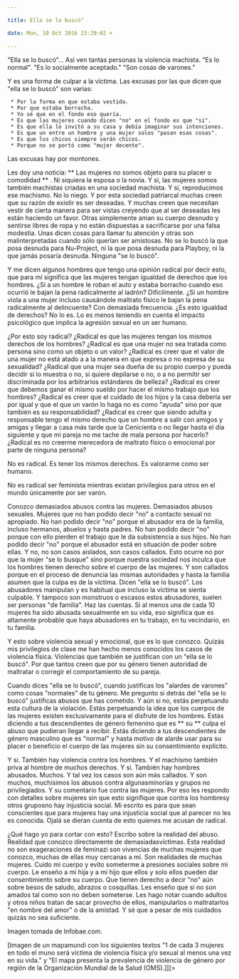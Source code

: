 ```yaml
---

title: Ella se lo buscó"

date: Mon, 10 Oct 2016 23:29:02 +
 
---
```


<p>"Ella se lo buscó"...
Así ven tantas personas la violencia machista. "Es lo normal". "Es lo socialmente aceptado." "Son cosas de varones."

Y es una forma de culpar a la víctima. Las excusas por las que dicen que "ella se lo buscó" son varias:
 
	 * Por la forma en que estaba vestida. 
	 * Por que estaba borracha. 
	 * Yo sé que en el fondo eso quería. 
	 * Es que las mujeres cuando dicen "no" en el fondo es que "si". 
	 * Es que ella lo invitó a su casa y debía imaginar sus intenciones. 
	 * Es que un entre un hombre y una mujer solos "pasan esas cosas". 
	 * Es que los chicos siempre serán chicos. 
	 * Porque no se portó como "mujer decente". 
 
Las excusas hay por montones.

Les doy una noticia: ** Las mujeres no somos objeto para su placer o comodidad ** . Ni siquiera la esposa o la novia. Y sí, las mujeres somos también machistas criadas en una sociedad machista. Y sí, reproducimos ese machismo. No lo niego. Y por esta sociedad patriarcal muchas creen que su razón de existir es ser deseadas. Y muchas creen que necesitan vestir de cierta manera para ser vistas creyendo que al ser deseadas les están haciendo un favor. Otras simplemente aman su cuerpo desnudo y sentirse libres de ropa y no están dispuestas a sacrificarse por una falsa modestia. Unas dicen cosas para llamar tu atención y otras son malinterpretadas cuando sólo querían ser amistosas. No se lo buscó la que posa desnuda para Nu-Project, ni la que posa desnuda para Playboy, ni la que jamás posaría desnuda. Ninguna "se lo buscó".

Y me dicen algunos hombres que tengo una opinión radical por decir esto, que para mí significa que las mujeres tengan igualdad de derechos que los hombres. ¿Si a un hombre le roban el auto y estaba borracho cuando eso ocurrió le bajan la pena radicalmente al ladrón? Difícilmente. ¿Si un hombre viola a una mujer incluso causándole maltrato físico le bajan la pena radicalmente al delincuente? Con demasiada frecuencia. ¿Es esto igualdad de derechos? No lo es. Lo es menos teniendo en cuenta el impacto psicológico que implica la agresión sexual en un ser humano.

¿Por esto soy radical? ¿Radical es que las mujeres tengan los mismos derechos de los hombres? ¿Radical es que una mujer no sea tratada como persona sino como un objeto o un valor? ¿Radical es creer que el valor de una mujer no está atado a a la manera en que expresa o no expresa de su sexualidad? ¿Radical que una mujer sea dueña de su propio cuerpo y pueda decidir si lo muestra o no, si quiere depilarse o no, o a no permitir ser discriminada por los arbitrarios estándares de belleza? ¿Radical es creer que debemos ganar el mismo sueldo por hacer el mismo trabajo que los hombres? ¿Radical es creer que el cuidado de los hijos y la casa debería ser por igual y que el que un varón lo haga no es como "ayuda" sino por que también es su responsabilidad? ¿Radical es creer que siendo adulta y responsable tengo el mismo derecho que un hombre a salir con amigos y amigas y llegar a casa más tarde que la Cenicienta o no llegar hasta el día siguiente y que mi pareja no me tache de mala persona por hacerlo? ¿Radical es no creerme merecedora de maltrato físico o emocional por parte de ninguna persona?

No es radical. Es tener los mismos derechos. Es valorarme como ser humano.

No es radical ser feminista mientras existan privilegios para otros en el mundo únicamente por ser varón.

Conozco demasiados abusos contra las mujeres. Demasiados abusos sexuales. Mujeres que no han podido decir "no" a contacto sexual no apropiado. No han podido decir "no" porque el abusador era de la familia, incluso hermanos, abuelos y hasta padres. No han podido decir "no" porque con ello pierden el trabajo que le da subsistencia a sus hijos. No han podido decir "no" porque el abusador está en situación de poder sobre ellas. Y no, no son casos aislados, son casos callados. Esto ocurre no por que la mujer "se lo busque" sino porque nuestra sociedad nos inculca que los hombres tienen derecho sobre el cuerpo de las mujeres. Y son callados porque en el proceso de denuncia las mismas autoridades y hasta la familia asumen que la culpa es de la víctima. Dicen "ella se lo buscó". Los abusadores manipulan y es habitual que incluso la víctima se sienta culpable. Y tampoco son monstruos o escasos estos abusadores, suelen ser personas "de familia". Haz las cuentas. Si al menos una de cada 10 mujeres ha sido abusada sexualmente en su vida, eso significa que es altamente probable que haya abusadores en tu trabajo, en tu vecindario, en tu familia.

Y esto sobre violencia sexual y emocional, que es lo que conozco. Quizás mis privilegios de clase me han hecho menos conocidos los casos de violencia física. Violencias que también se justifican con un "ella se lo buscó". Por que tantos creen que por su género tienen autoridad de maltratar o corregir el comportamiento de su pareja.

Cuando dices "ella se lo buscó", cuando justificas los "alardes de varones" como cosas "normales" de tu género. Me pregunto si detrás del "ella se lo buscó" justificas abusos que has cometido. Y aún si no, estás perpetuando esta cultura de la violación. Estás perpetuando la idea que los cuerpos de las mujeres existen exclusivamente para el disfrute de los hombres. Estás diciendo a tus descendientes de género femenino que es ** su ** culpa el abuso que pudieran llegar a recibir. Estás diciendo a tus descendientes de género masculino que es "normal" y hasta motivo de alarde usar para su placer o beneficio el cuerpo de las mujeres sin su consentimiento explícito.

Y si. También hay violencia contra los hombres. Y el machismo también priva al hombre de muchos derechos. Y si. También hay hombres abusados. Muchos. Y tal vez los casos son aún más callados. Y son muchos, muchísimos los abusos contra algunasminorías y grupos no privilegiados. Y su comentario fue contra las mujeres. Por eso les respondo con detalles sobre mujeres sin que esto signifique que contra los hombresy otros gruposno hay injusticia social. Mi escrito es para que sean conscientes que para mujeres hay una injusticia social que al parecer no les es conocida. Ojalá se dieran cuenta de esto quienes me acusan de radical.

¿Qué hago yo para cortar con esto? Escribo sobre la realidad del abuso. Realidad que conozco directamente de demasiadasvíctimas. Esta realidad no son exageraciones de feminazi son vivencias de muchas mujeres que conozco, muchas de ellas muy cercanas a mí. Son realidades de muchas mujeres. Cuido mi cuerpo y evito someterme a presiones sociales sobre mi cuerpo. Le enseño a mi hija y a mi hijo que ellos y solo ellos pueden dar consentimiento sobre su cuerpo. Que tienen derecho a decir "no" aún sobre besos de saludo, abrazos o cosquillas. Les enseño que si no son amados tal como son no deben someterse. Les hago notar cuando adultos y otros niños tratan de sacar provecho de ellos, manipularlos o maltratarlos "en nombre del amor" o de la amistad. Y sé que a pesar de mis cuidados quizás no sea suficiente.


Imagen tomada de Infobae.com.

[Imagen de un mapamundi con los siguientes textos "1 de cada 3 mujeres en todo el muno será víctima de violencia física y/o sexual al menos una vez en su vida." y "El mapa presenta la prevalencia de violencia de género por región de la Organización Mundial de la Salud (OMS).]]]>

